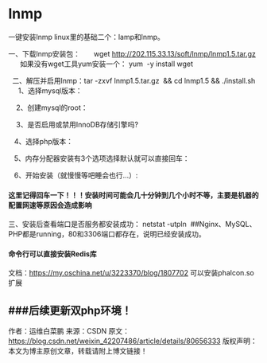 # lnmp
一键安装lnmp
linux里的基础二个：lamp和lnmp。

一、下载lnmp安装包：
      wget http://202.115.33.13/soft/lnmp/lnmp1.5.tar.gz
      如果没有wget工具yum安装一个： yum  -y install wget

 
二、解压并启用lnmp：tar -zxvf lnmp1.5.tar.gz  && cd lnmp1.5 && ./install.sh
     1、选择mysql版本：


    2、创建mysql的root：

    3、是否启用或禁用InnoDB存储引擎吗?

   4、选择php版本：

   5、内存分配器安装有3个选项选择默认就可以直接回车：

   6、开始安装（就慢慢等吧睡会也行...）:

#### 这里记得回车一下！！！安装时间可能会几十分钟到几个小时不等，主要是机器的配置网速等原因会造成影响
三、安装后查看端口是否服务都安装成功： netstat -utpln  ##Nginx、MySQL、PHP都是running，80和3306端口都存在，说明已经安装成功。

#### 命令行可以直接安装Redis库
文档：https://my.oschina.net/u/3223370/blog/1807702 可以安装phalcon.so扩展

###后续更新双php环境！
--------------------- 
作者：运维白菜鹏 
来源：CSDN 
原文：https://blog.csdn.net/weixin_42207486/article/details/80656333 
版权声明：本文为博主原创文章，转载请附上博文链接！
